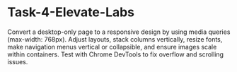 # Task-4-Elevate-Labs
Convert a desktop-only page to a responsive design by using media queries (max-width: 768px). Adjust layouts, stack columns vertically, resize fonts, make navigation menus vertical or collapsible, and ensure images scale within containers. Test with Chrome DevTools to fix overflow and scrolling issues.
